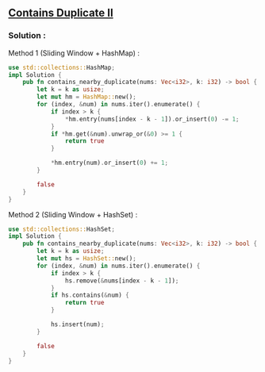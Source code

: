 ## [Contains Duplicate II](https://leetcode.com/problems/contains-duplicate-ii)

### Solution :

Method 1 (Sliding Window + HashMap) :
```rust
use std::collections::HashMap;
impl Solution {
    pub fn contains_nearby_duplicate(nums: Vec<i32>, k: i32) -> bool {
        let k = k as usize;
        let mut hm = HashMap::new();
        for (index, &num) in nums.iter().enumerate() {
            if index > k {
                *hm.entry(nums[index - k - 1]).or_insert(0) -= 1;
            }
            if *hm.get(&num).unwrap_or(&0) >= 1 {
                return true
            }

            *hm.entry(num).or_insert(0) += 1;
        }

        false
    }
}
```

Method 2 (Sliding Window + HashSet) :
```rust
use std::collections::HashSet;
impl Solution {
    pub fn contains_nearby_duplicate(nums: Vec<i32>, k: i32) -> bool {
        let k = k as usize;
        let mut hs = HashSet::new();
        for (index, &num) in nums.iter().enumerate() {
            if index > k {
                hs.remove(&nums[index - k - 1]);
            }
            if hs.contains(&num) {
                return true
            }

            hs.insert(num);
        }

        false
    }
}
```
